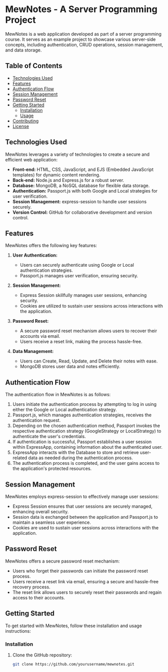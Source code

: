 # MewNotes - A Server Programming Project



MewNotes is a web application developed as part of a server programming course. It serves as an example project to showcase various server-side concepts, including authentication, CRUD operations, session management, and data storage.

## Table of Contents

- [Technologies Used](#technologies-used)
- [Features](#features)
- [Authentication Flow](#authentication-flow)
- [Session Management](#session-management)
- [Password Reset](#password-reset)
- [Getting Started](#getting-started)
  - [Installation](#installation)
  - [Usage](#usage)
- [Contributing](#contributing)
- [License](#license)

## Technologies Used

MewNotes leverages a variety of technologies to create a secure and efficient web application:

- **Front-end:** HTML, CSS, JavaScript, and EJS (Embedded JavaScript templates) for dynamic content rendering.
- **Back-end:** Node.js and Express.js for a robust server.
- **Database:** MongoDB, a NoSQL database for flexible data storage.
- **Authentication:** Passport.js with both Google and Local strategies for user verification.
- **Session Management:** express-session to handle user sessions securely.
- **Version Control:** GitHub for collaborative development and version control.

## Features

MewNotes offers the following key features:

1. **User Authentication:**
   - Users can securely authenticate using Google or Local authentication strategies.
   - Passport.js manages user verification, ensuring security.

2. **Session Management:**
   - Express Session skillfully manages user sessions, enhancing security.
   - Cookies are utilized to sustain user sessions across interactions with the application.

3. **Password Reset:**
   - A secure password reset mechanism allows users to recover their accounts via email.
   - Users receive a reset link, making the process hassle-free.

4. **Data Management:**
   - Users can Create, Read, Update, and Delete their notes with ease.
   - MongoDB stores user data and notes efficiently.

## Authentication Flow

The authentication flow in MewNotes is as follows:

1. Users initiate the authentication process by attempting to log in using either the Google or Local authentication strategy.
2. Passport.js, which manages authentication strategies, receives the authentication request.
3. Depending on the chosen authentication method, Passport invokes the respective authentication strategy (GoogleStrategy or LocalStrategy) to authenticate the user's credentials.
4. If authentication is successful, Passport establishes a user session within ExpressApp, containing information about the authenticated user.
5. ExpressApp interacts with the Database to store and retrieve user-related data as needed during the authentication process.
6. The authentication process is completed, and the user gains access to the application's protected resources.

## Session Management

MewNotes employs express-session to effectively manage user sessions:

- Express Session ensures that user sessions are securely managed, enhancing overall security.
- Session data is exchanged between the application and Passport.js to maintain a seamless user experience.
- Cookies are used to sustain user sessions across interactions with the application.

## Password Reset

MewNotes offers a secure password reset mechanism:

- Users who forget their passwords can initiate the password reset process.
- Users receive a reset link via email, ensuring a secure and hassle-free recovery process.
- The reset link allows users to securely reset their passwords and regain access to their accounts.

## Getting Started

To get started with MewNotes, follow these installation and usage instructions:

### Installation

1. Clone the GitHub repository:

   ```bash
   git clone https://github.com/yourusername/mewnotes.git
